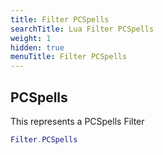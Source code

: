 ```yaml
---
title: Filter PCSpells
searchTitle: Lua Filter PCSpells
weight: 1
hidden: true
menuTitle: Filter PCSpells
---
```

## PCSpells

This represents a PCSpells Filter
```lua
Filter.PCSpells
```